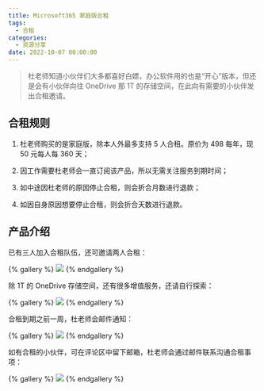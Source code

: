 ```yaml
---
title: Microsoft365 家庭版合租
tags:
  - 合租
categories:
  - 资源分享
date: 2022-10-07 00:00:00
---
```


> 杜老师知道小伙伴们大多都喜好白嫖，办公软件用的也是“开心”版本，但还是会有小伙伴向往 OneDrive 那 1T 的存储空间，在此向有需要的小伙伴发出合租邀请。

<!-- more -->

## 合租规则

1. 杜老师购买的是家庭版，除本人外最多支持 5 人合租。原价为 498 每年，现 50 元每人每 360 天；

2. 因工作需要杜老师会一直订阅该产品，所以无需关注服务到期时间；

3. 如中途因杜老师的原因停止合租，则会折合月数进行退款；

4. 如因自身原因想要停止合租，则会折合天数进行退款。

## 产品介绍

已有三人加入合租队伍，还可邀请两人合租：

{% gallery %}
![](https://cdn.dusays.com/2022/10/512-1.jpg/1)
{% endgallery %}

除 1T 的 OneDrive 存储空间，还有很多增值服务，还请自行探索：

{% gallery %}
![](https://cdn.dusays.com/2022/10/512-2.jpg/1)
{% endgallery %}

合租到期之前一周，杜老师会邮件通知：

{% gallery %}
![](https://cdn.dusays.com/2022/10/512-3.jpg/1)
{% endgallery %}

如有合租的小伙伴，可在评论区中留下邮箱，杜老师会通过邮件联系沟通合租事项：

{% gallery %}
![](https://cdn.dusays.com/2022/10/512-4.jpg/1)
{% endgallery %}